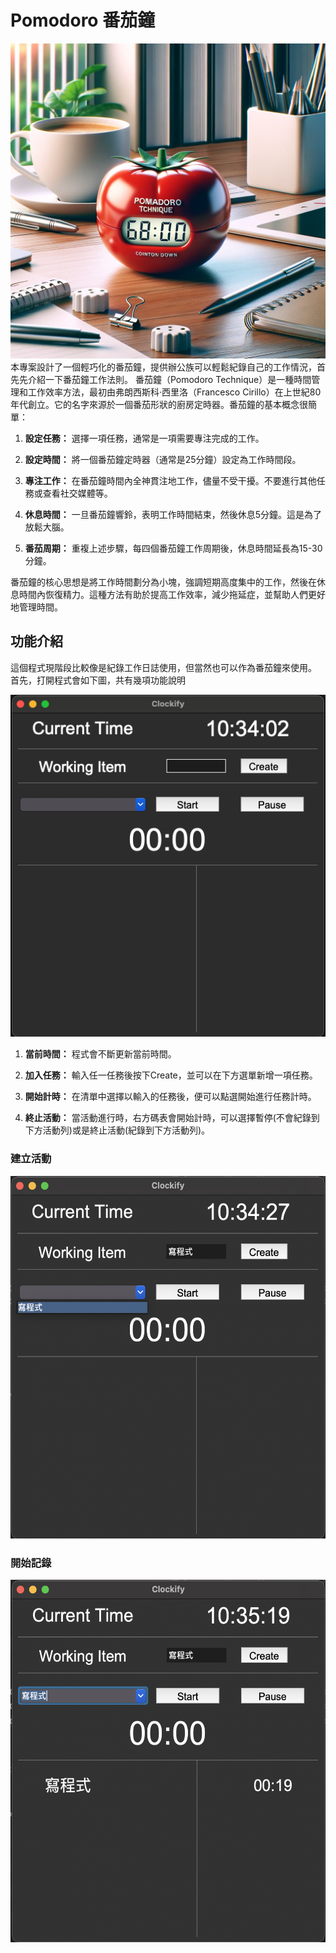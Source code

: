 # Pomodoro 番茄鐘
![image](https://github.com/clay-cchuang/Pomodoro/blob/main/Pomodoro.png)
本專案設計了一個輕巧化的番茄鐘，提供辦公族可以輕鬆紀錄自己的工作情況，首先先介紹一下番茄鐘工作法則。
番茄鐘（Pomodoro Technique）是一種時間管理和工作效率方法，最初由弗朗西斯科·西里洛（Francesco Cirillo）在上世紀80年代創立。它的名字來源於一個番茄形狀的廚房定時器。番茄鐘的基本概念很簡單：

1. **設定任務：** 選擇一項任務，通常是一項需要專注完成的工作。

2. **設定時間：** 將一個番茄鐘定時器（通常是25分鐘）設定為工作時間段。

3. **專注工作：** 在番茄鐘時間內全神貫注地工作，儘量不受干擾。不要進行其他任務或查看社交媒體等。

4. **休息時間：** 一旦番茄鐘響鈴，表明工作時間結束，然後休息5分鐘。這是為了放鬆大腦。

5. **番茄周期：** 重複上述步驟，每四個番茄鐘工作周期後，休息時間延長為15-30分鐘。

番茄鐘的核心思想是將工作時間劃分為小塊，強調短期高度集中的工作，然後在休息時間內恢復精力。這種方法有助於提高工作效率，減少拖延症，並幫助人們更好地管理時間。

## 功能介紹

這個程式現階段比較像是紀錄工作日誌使用，但當然也可以作為番茄鐘來使用。
首先，打開程式會如下圖，共有幾項功能說明

![image](https://github.com/clay-cchuang/Pomodoro/blob/main/Homepage.png)

1. **當前時間：** 程式會不斷更新當前時間。

2. **加入任務：** 輸入任一任務後按下Create，並可以在下方選單新增一項任務。

3. **開始計時：** 在清單中選擇以輸入的任務後，便可以點選開始進行任務計時。

4. **終止活動：** 當活動進行時，右方碼表會開始計時，可以選擇暫停(不會紀錄到下方活動列)或是終止活動(紀錄到下方活動列)。

### 建立活動
<img src="https://github.com/clay-cchuang/Pomodoro/blob/main/Create_Item.png" width="510" height="580">

### 開始記錄
<img src="https://github.com/clay-cchuang/Pomodoro/blob/main/Recording.png" width="510" height="580">
